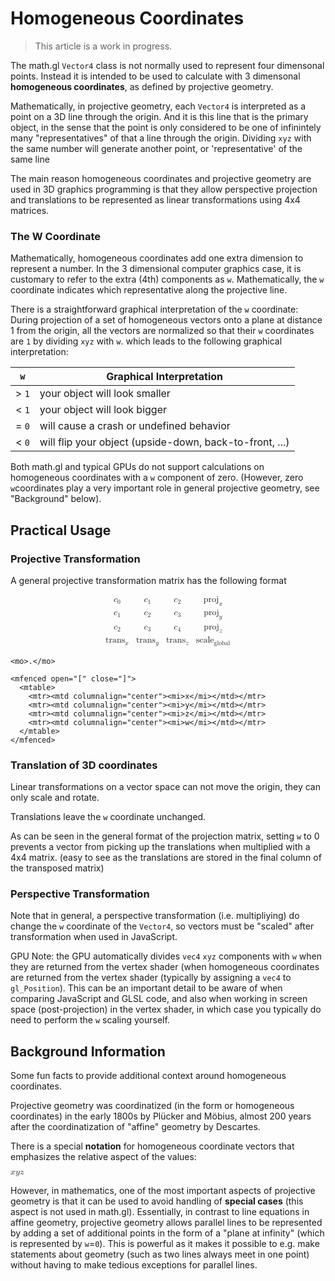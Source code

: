 # Homogeneous Coordinates

> This article is a work in progress.

The math.gl `Vector4` class is not normally used to represent four dimensonal points. Instead it is intended to be used to calculate with 3 dimensonal **homogeneous coordinates**, as defined by projective geometry.

Mathematically, in projective geometry, each `Vector4` is interpreted as a point on a 3D line through the origin. And it is this line that is the primary object, in the sense that the point is only considered to be one of infinintely many "representatives" of that a line through the origin. Dividing `xyz` with the same number will generate another point, or 'representative' of the same line

The main reason homogeneous coordinates and projective geometry are used in 3D graphics programming is that they allow perspective projection and translations to be represented as linear transformations using 4x4 matrices.

### The W Coordinate

Mathematically, homogeneous coordinates add one extra dimension to represent a number. In the 3 dimensional computer graphics case, it is customary to refer to the extra (4th) components as `w`. Mathematically, the `w` coordinate indicates which representative along the projective line.

There is a straightforward graphical interpretation of the `w` coordinate: During projection of a set of homogeneous vectors onto a plane at distance 1 from the origin, all the vectors are normalized so that their `w` coordinates are `1` by dividing `xyz` with `w`. which leads to the following graphical interpretation:

| `w`   | Graphical Interpretation                                |
| ----- | ------------------------------------------------------- |
| > `1` | your object will look smaller                           |
| < `1` | your object will look bigger                            |
| = `0` | will cause a crash or undefined behavior                |
| < `0` | will flip your object (upside-down, back-to-front, ...) |

Both math.gl and typical GPUs do not support calculations on homogeneous coordinates with a `w` component of zero. (However, zero `w`coordinates play a very important role in general projective geometry, see "Background" below).

## Practical Usage

### Projective Transformation

A general projective transformation matrix has the following format

<math display="block">
  <mrow>
    <mfenced open="[" close="]">
      <mtable>
        <mtr>
          <mtd columnalign="center"><msub><mi>c</mi><mn>0</mn></msub></mtd>
          <mtd columnalign="center"><msub><mi>c</mi><mn>1</mn></msub></mtd>
          <mtd columnalign="center"><msub><mi>c</mi><mn>2</mn></msub></mtd>
          <mtd columnalign="center"><msub><mi>proj</mi><mi>x</mi></msub></mtd>
        </mtr>
        <mtr>
          <mtd columnalign="center"><msub><mi>c</mi><mn>1</mn></msub></mtd>
          <mtd columnalign="center"><msub><mi>c</mi><mn>2</mn></msub></mtd>
          <mtd columnalign="center"><msub><mi>c</mi><mn>3</mn></msub></mtd>
          <mtd columnalign="center"><msub><mi>proj</mi><mi>y</mi></msub></mtd>
        </mtr>
        <mtr>
          <mtd columnalign="center"><msub><mi>c</mi><mn>2</mn></msub></mtd>
          <mtd columnalign="center"><msub><mi>c</mi><mn>3</mn></msub></mtd>
          <mtd columnalign="center"><msub><mi>c</mi><mn>4</mn></msub></mtd>
          <mtd columnalign="center"><msub><mi>proj</mi><mi>z</mi></msub></mtd>
        </mtr>
        <mtr>
          <mtd columnalign="center"><msub><mi>trans</mi><mi>x</mi></msub></mtd>
          <mtd columnalign="center"><msub><mi>trans</mi><mi>y</mi></msub></mtd>
          <mtd columnalign="center"><msub><mi>trans</mi><mi>z</mi></msub></mtd>
          <mtd columnalign="center"><msub><mi>scale</mi><mi>global</mi></msub></mtd>
        </mtr>
      </mtable>
    </mfenced>

    <mo>.</mo>

    <mfenced open="[" close="]">
      <mtable>
        <mtr><mtd columnalign="center"><mi>x</mi></mtd></mtr>
        <mtr><mtd columnalign="center"><mi>y</mi></mtd></mtr>
        <mtr><mtd columnalign="center"><mi>z</mi></mtd></mtr>
        <mtr><mtd columnalign="center"><mi>w</mi></mtd></mtr>
      </mtable>
    </mfenced>

  </mrow>
</math>

### Translation of 3D coordinates

Linear transformations on a vector space can not move the origin, they can only scale and rotate.

Translations leave the `w` coordinate unchanged.

As can be seen in the general format of the projection matrix, setting `w` to 0 prevents a vector from picking up the translations when multiplied with a 4x4 matrix. (easy to see as the translations are stored in the final column of the transposed matrix)

### Perspective Transformation

Note that in general, a perspective transformation (i.e. multipliying) do change the `w` coordinate of the `Vector4`, so vectors must be "scaled" after transformation when used in JavaScript.

GPU Note: the GPU automatically divides `vec4` `xyz` components with `w` when they are returned from the vertex shader (when homogeneous coordinates are returned from the vertex shader (typically by assigning a `vec4` to `gl_Position`). This can be an important detail to be aware of when comparing JavaScript and GLSL code, and also when working in screen space (post-projection) in the vertex shader, in which case you typically do need to perform the `w` scaling yourself.

## Background Information

Some fun facts to provide additional context around homogeneous coordinates.

Projective geometry was coordinatized (in the form or homogeneous coordinates) in the early 1800s by Plücker and Möbius, almost 200 years after the coordinatization of "affine" geometry by Descartes.

There is a special **notation** for homogeneous coordinate vectors that emphasizes the relative aspect of the values:

<math>
  <mfenced open="[" close="]" separators=":::">
    <mi>x</mi><mi>y</mi><mi>z</mi>
  </mfenced>
</math>

However, in mathematics, one of the most important aspects of projective geometry is that it can be used to avoid handling of **special cases** (this aspect is not used in math.gl). Essentially, in contrast to line equations in affine geometry, projective geometry allows parallel lines to be represented by adding a set of additional points in the form of a "plane at infinity" (which is represented by `w`=`0`). This is powerful as it makes it possible to e.g. make statements about geometry (such as two lines always meet in one point) without having to make tedious exceptions for parallel lines.

